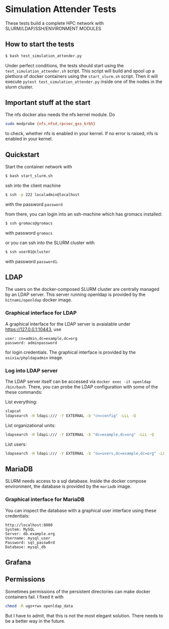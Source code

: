 # Simulation Attender Tests

These tests build a complete HPC network with SLURM/LDAP/SSH/ENVIRONMENT MODULES

## How to start the tests

```bash
$ bash test_simulation_attender.py
```

Under perfect conditions, the tests should start using the `test_simulation_attender.sh` script. This script will build and spool up a plethora of docker containers using the `start_slurm.sh` script. Then it will execute `pytest test_simulation_attender.py` inside one of the nodes in the slurm cluster.

## Important stuff at the start

The nfs docker also needs the nfs kernel module. Do

```bash
sudo modprobe {nfs,nfsd,rpcsec_gss_krb5}
```

to check, whether nfs is enabled in your kernel. If no error is raised, nfs is enabled in your kernel.

## Quickstart

Start the container network with

```bash
$ bash start_slurm.sh
```

ssh into the client machine

```bash
$ ssh -p 222 localadmin@localhost
```

with the password `password`

from there, you can login into an ssh-machine which has gromacs installed:

```bash
$ ssh gromacs@gromacs
```

with password `gromacs`

or you can ssh into the SLURM cluster with

```bash
$ ssh user01@cluster
```

with password `password1`.

## LDAP

The users on the docker-composed SLURM cluster are centrally managed by an LDAP server. This server running openldap is provided by the `bitnami/openldap` docker image.

### Graphical interface for LDAP

A graphical interface for the LDAP server is avaialable under https://127.0.0.1:10443, use 

 `````
 user: cn=admin,dc=example,dc=org
 password: adminpassword
 `````

for login credentials. The graphical interface is provided by the `osixia/phpldapadmin` image.

### Log into LDAP server

The LDAP server itself can be accessed via `docker exec -it openldap /bin/bash`. There, you can probe the LDAP configuration with some of the these commands:

List everything:

```bash
slapcat
ldapsearch -H ldapi:/// -Y EXTERNAL -b "cn=config" -LLL -Q
```

List organizational units:

```bash
ldapsearch -H ldapi:/// -Y EXTERNAL -b "dc=example,dc=org" -LLL -Q
```

List users:

```bash
ldapsearch -H ldapi:/// -Y EXTERNAL -b "ou=users,dc=example,dc=org" -LLL -Q
```

## MariaDB

SLURM needs access to a sql database. Inside the docker compose environment, the database is provided by the `mariadb` image.

### Graphical interface for MariaDB

You can inspect the database with a graphical user interface using these credentials:

```
http://localhost:8080
System: MySQL
Server: db.example.org
Username: mysql_user
Password: sql_passw0rd
Database: mysql_db
```

## Grafana

## Permissions

Sometimes permissions of the persistent directories can make docker containers fail. I fixed it with

```bash
chmod -R ugo+rwx openldap_data
```

But I have to admit, that this is not the most elegant solution. There needs to be a better way in the future.



